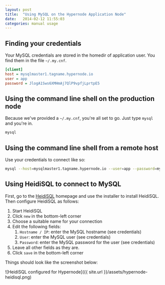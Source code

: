 ```yaml
---
layout: post
title:  "Using MySQL on the Hypernode Application Node"
date:   2014-02-12 11:55:03
categories: manual usage
---
```

## Finding your credentials

Your MySQL credentials are stored in the homedir of application user. You find them in the file `~/.my.cnf`.

```ini
[client]
host = mysqlmaster1.tagname.hypernode.io
user = app
password = JlogA1Sws6XMHmAj7QlP9vpfjLprtpE5
```

## Using the command line shell on the production node

Because we've provided a `~/.my.cnf`, you're all set to go. Just type `mysql` and you're in.

```bash
mysql
```


## Using the command line shell from a remote host

Use your credentials to connect like so:

```bash
mysql --host=mysqlmaster1.tagname.hypernode.io --user=app --password=mypassword
```


## Using HeidiSQL to connect to MySQL

First, go to the [HeidiSQL](http://www.heidisql.com/download.php) homepage and use the installer to install
HeidiSQL. Then configure HeidiSQL as follows:

1. Start HeidiSQL
1. Click `new` in the bottom-left corner
1. Choose a suitable name for your connection
1. Edit the following fields:
    1. `Hostname / IP`: enter the MySQL hostname (see credentials)
    1. `User`: enter the MySQL user (see credentials)
    1. `Password`: enter the MySQL password for the user (see credentials)
1. Leave all other fields as they are.
1. Click `save` in the bottom-left corner

Things should look like the screenshot below:

![HeidiSQL configured for Hypernode]({{ site.url }}/assets/hypernode-heidisql.png)

